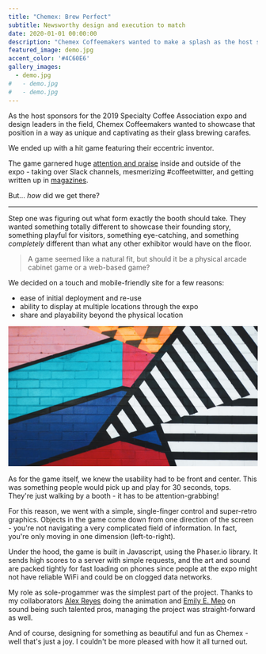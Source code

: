 ```yaml
---
title: "Chemex: Brew Perfect"
subtitle: Newsworthy design and execution to match
date: 2020-01-01 00:00:00
description: "Chemex Coffeemakers wanted to make a splash as the host sponsors of the Specialty Coffee Expo in 2019. We worked together to come up with the right design, and I then lead a team and developed a mobile-friendly site that spread from the expo across #coffeetwitter for maximum exposure."
featured_image: demo.jpg
accent_color: '#4C60E6'
gallery_images:
  - demo.jpg
#   - demo.jpg
#   - demo.jpg
---
```

As the host sponsors for the 2019 Specialty Coffee Association expo and design leaders in the field, Chemex Coffeemakers wanted to showcase that position in a way as unique and captivating as their glass brewing carafes. 

We ended up with a hit game featuring their eccentric inventor.

The game garnered huge [attention and praise](https://sprudge.com/we-are-obsessed-with-chemex-the-game-142637.html) inside and outside of the expo - taking over Slack channels, mesmerizing #coffeetwitter, and getting written up in [magazines](https://sprudge.com/sca-expo-pop-up-cafes-2019-142654.html).

But... _how_ did we get there?

---

Step one was figuring out what form exactly the booth should take. They wanted something totally different to showcase their founding story, something playful for visitors, something eye-catching, and something _completely_ different than what any other exhibitor would have on the floor.

> A game seemed like a natural fit, but should it be a physical arcade cabinet game or a web-based game? 

We decided on a touch and mobile-friendly site for a few reasons:
* ease of initial deployment and re-use
* ability to display at multiple locations through the expo
* share and playability beyond the physical location

![](/images/demo.jpg)

As for the game itself, we knew the usability had to be front and center. This was something people would pick up and play for 30 seconds, tops. They're just walking by a booth - it has to be attention-grabbing! 

For this reason, we went with a simple, single-finger control and super-retro graphics. Objects in the game come down from one direction of the screen - you're not navigating a very complicated field of information. In fact, you're only moving in one dimension (left-to-right).

Under the hood, the game is built in Javascript, using the Phaser.io library. It sends high scores to a server with simple requests, and the art and sound are packed tightly for fast loading on phones since people at the expo might not have reliable WiFi and could be on clogged data networks.

My role as sole-progammer was the simplest part of the project. Thanks to my collaborators [Alex Reyes](https://www.gentooindiedev.com/) doing the animation and [Emily E. Meo](https://www.emilyemeo.com/) on sound being such talented pros, managing the project was straight-forward as well. 

And of course, designing for something as beautiful and fun as Chemex - well that's just a joy. I couldn't be more pleased with how it all turned out.